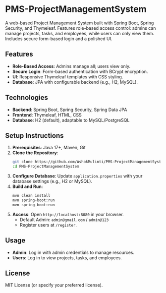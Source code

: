 # PMS-ProjectManagementSystem 
 
A web-based Project Management System built with Spring Boot, Spring Security, and Thymeleaf. Features role-based access control: admins can manage projects, tasks, and employees, while users can only view them. Includes secure form-based login and a polished UI. 
 
## Features 
- **Role-Based Access**: Admins manage all; users view only. 
- **Secure Login**: Form-based authentication with BCrypt encryption. 
- **UI**: Responsive Thymeleaf templates with CSS styling. 
- **Database**: JPA with configurable backend (e.g., H2, MySQL). 
 
## Technologies 
- **Backend**: Spring Boot, Spring Security, Spring Data JPA 
- **Frontend**: Thymeleaf, HTML, CSS 
- **Database**: H2 (default), adaptable to MySQL/PostgreSQL 
 
## Setup Instructions 
1. **Prerequisites**: Java 17+, Maven, Git 
2. **Clone the Repository**: 
   ```bash 
   git clone https://github.com/AshokMulinti/PMS-ProjectManagementSystem.git 
   cd PMS-ProjectManagementSystem 
   ``` 
3. **Configure Database**: Update `application.properties` with your database settings (e.g., H2 or MySQL). 
4. **Build and Run**: 
   ```bash 
   mvn clean install 
   mvn spring-boot:run 
   mvn spring-boot:run 
   ``` 
5. **Access**: Open `http://localhost:8080` in your browser. 
   - Default Admin: `admin@gmail.com` / `admin@123` 
   - Register users at `/register`. 
 
## Usage 
- **Admin**: Log in with admin credentials to manage resources. 
- **Users**: Log in to view projects, tasks, and employees. 
 
## License 
MIT License (or specify your preferred license). 
